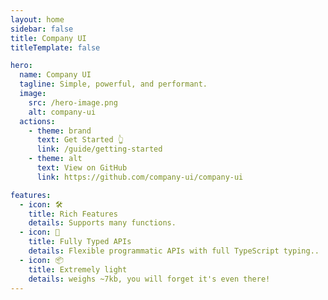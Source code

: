 ```yaml
---
layout: home
sidebar: false
title: Company UI
titleTemplate: false

hero:
  name: Company UI
  tagline: Simple, powerful, and performant.
  image:
    src: /hero-image.png
    alt: company-ui
  actions:
    - theme: brand
      text: Get Started 👆
      link: /guide/getting-started
    - theme: alt
      text: View on GitHub
      link: https://github.com/company-ui/company-ui

features:
  - icon: 🛠️
    title: Rich Features
    details: Supports many functions.
  - icon: 🔑
    title: Fully Typed APIs
    details: Flexible programmatic APIs with full TypeScript typing..
  - icon: 📦
    title: Extremely light
    details: weighs ~7kb, you will forget it's even there!
---
```


